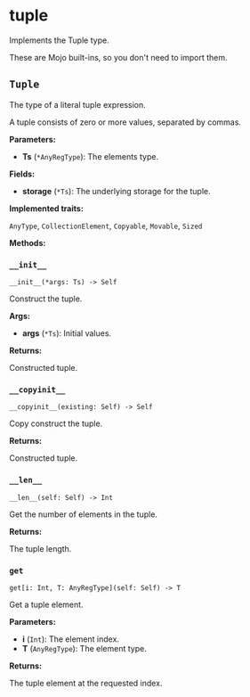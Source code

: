 # tuple

Implements the Tuple type.

These are Mojo built-ins, so you don't need to import them.

## `Tuple`

The type of a literal tuple expression.

A tuple consists of zero or more values, separated by commas.

**Parameters:**

- ​**Ts** (`*AnyRegType`): The elements type.

**Fields:**

- ​**storage** (`*Ts`): The underlying storage for the tuple.

**Implemented traits:**

`AnyType`, `CollectionElement`, `Copyable`, `Movable`, `Sized`

**Methods:**

### `__init__`

`__init__(*args: Ts) -> Self`

Construct the tuple.

**Args:**

- ​**args** (`*Ts`): Initial values.

**Returns:**

Constructed tuple.

### `__copyinit__`

`__copyinit__(existing: Self) -> Self`

Copy construct the tuple.

**Returns:**

Constructed tuple.

### `__len__`

`__len__(self: Self) -> Int`

Get the number of elements in the tuple.

**Returns:**

The tuple length.

### `get`

`get[i: Int, T: AnyRegType](self: Self) -> T`

Get a tuple element.

**Parameters:**

- ​**i** (`Int`): The element index.
- ​**T** (`AnyRegType`): The element type.

**Returns:**

The tuple element at the requested index.